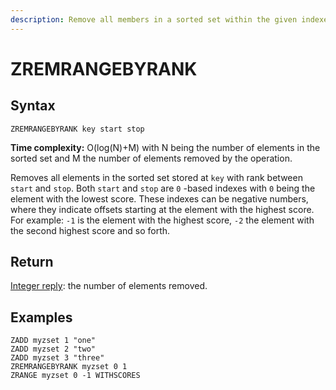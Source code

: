 ```yaml
---
description: Remove all members in a sorted set within the given indexes
---
```


# ZREMRANGEBYRANK

## Syntax

    ZREMRANGEBYRANK key start stop

**Time complexity:** O(log(N)+M) with N being the number of elements in the sorted set and M the number of elements removed by the operation.

Removes all elements in the sorted set stored at `key` with rank between `start`
and `stop`.
Both `start` and `stop` are `0` -based indexes with `0` being the element with
the lowest score.
These indexes can be negative numbers, where they indicate offsets starting at
the element with the highest score.
For example: `-1` is the element with the highest score, `-2` the element with
the second highest score and so forth.

## Return

[Integer reply](https://redis.io/docs/reference/protocol-spec#resp-integers): the number of elements removed.

## Examples

```cli
ZADD myzset 1 "one"
ZADD myzset 2 "two"
ZADD myzset 3 "three"
ZREMRANGEBYRANK myzset 0 1
ZRANGE myzset 0 -1 WITHSCORES
```
